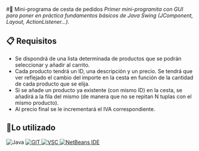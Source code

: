 #🧺 Mini-programa de cesta de pedidos
_Primer mini-programita con GUI para poner en práctica fundamentos básicos de Java Swing (JComponent, Layout, ActionListener...)._

## 📋 Requisitos
* Se dispondrá de una lista determinada de productos que se podrán seleccionar y añadir al carrito.
* Cada producto tendrá un ID, una descripción y un precio. Se tendrá que ver reflejado el cambio del importe en la cesta en función de la cantidad de cada producto que se elija.
* Si se añade un producto ya existente (con mismo ID) en la cesta, se añadirá a la fila del mismo (de manera que no se repitan N tuplas con el mismo producto).
* Al precio final se le incrementará el IVA correspondiente.

## 📎Lo utilizado
![Java](https://img.shields.io/badge/java-%23ED8B00.svg?style=for-the-badge&logo=openjdk&logoColor=white)
[![GIT](https://img.shields.io/badge/GIT-E44C30?style=for-the-badge&logo=git&logoColor=white)
![VSC](https://img.shields.io/badge/Visual_Studio_Code-0078D4?style=for-the-badge&logo=visual%20studio%20code&logoColor=white)
![NetBeans IDE](https://img.shields.io/badge/NetBeansIDE-1B6AC6.svg?style=for-the-badge&logo=apache-netbeans-ide&logoColor=white)]()